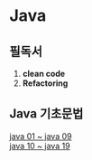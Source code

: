 # Java

## 필독서
1. **clean code**  
2. **Refactoring**  

## Java 기초문법

[java 01 ~ java 09](https://github.com/Hyun1117/Java/tree/main/%EC%9E%90%EB%B0%94%EA%B8%B0%EC%B4%88%EB%AC%B8%EB%B2%95)  
[java 10 ~ java 19](https://github.com/Hyun1117/Java/tree/main/%EC%9E%90%EB%B0%94%EA%B8%B0%EC%B4%88%EB%AC%B8%EB%B2%9510_19)  
